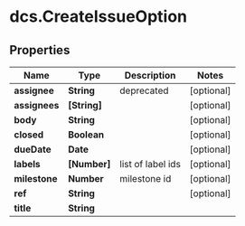 # dcs.CreateIssueOption

## Properties
Name | Type | Description | Notes
------------ | ------------- | ------------- | -------------
**assignee** | **String** | deprecated | [optional] 
**assignees** | **[String]** |  | [optional] 
**body** | **String** |  | [optional] 
**closed** | **Boolean** |  | [optional] 
**dueDate** | **Date** |  | [optional] 
**labels** | **[Number]** | list of label ids | [optional] 
**milestone** | **Number** | milestone id | [optional] 
**ref** | **String** |  | [optional] 
**title** | **String** |  | 
